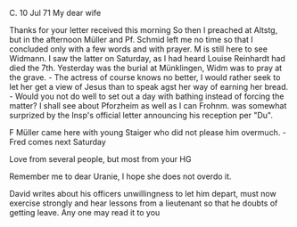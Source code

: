  C. 10 Jul 71
My dear wife

Thanks for your letter received this morning So then I preached at Altstg, but in the afternoon Müller and Pf. Schmid left me no time so that I concluded only with a few words and with prayer. M is still here to see Widmann. I saw the latter on Saturday, as I had heard Louise Reinhardt had died the 7th. Yesterday was the burial at Münklingen, Widm was to pray at the grave. - The actress of course knows no better, I would rather seek to let her get a view of Jesus than to speak agst her way of earning her bread. - Would you not do well to set out a day with bathing instead of forcing the matter? I shall see about Pforzheim as well as I can 
Frohnm. was somewhat surprized by the Insp's official letter announcing his reception per "Du".

F Müller came here with young Staiger who did not please him overmuch. - Fred comes next Saturday

Love from several people, but most from
 your HG

Remember me to dear Uranie, I hope she does not overdo it.

David writes about his officers unwillingness to let him depart, must now exercise strongly and hear lessons from a lieutenant so that he doubts of getting leave. Any one may read it to you
